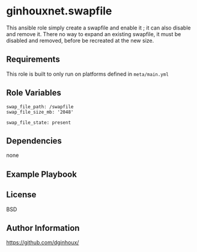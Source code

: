 ginhouxnet.swapfile
=========

This ansible role simply create a swapfile and enable it ; it can also disable and remove it.
There no way to expand an existing swapfile, it must be disabled and removed, before be recreated at the new size.


Requirements
------------

This role is built to only run on platforms defined in `meta/main.yml`


Role Variables
--------------


```
swap_file_path: /swapfile
swap_file_size_mb: '2048'

swap_file_state: present
```


Dependencies
------------

none


Example Playbook
----------------



License
-------

BSD


Author Information
------------------

https://github.com/dginhoux/
